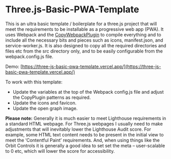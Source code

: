 # Three.js-Basic-PWA-Template

This is an ultra basic template / boilerplate for a three.js project that will meet the requirements to be installable as a progressive web app (PWA). It uses Webpack and the [CopyWebpackPlugin](https://webpack.js.org/plugins/copy-webpack-plugin/) to compile everything and to include all the necessary bits and pieces such as icons, manifest.json, and service-worker.js. It is also designed to copy all the required directories and files etc from the src directory only, and to be easily configurable from the webpack.config.js file.

Demo: [https://three-js-basic-pwa-template.vercel.app/](https://three-js-basic-pwa-template.vercel.app/)

To work with this template:

* Update the variables at the top of the Webpack config.js file and adjust the CopyPlugin patterns as required.
* Update the icons and favicon.
* Update the open graph image.

**Please note:** Generally it is much easier to meet Lighthouse requirements in a standard HTML webpage. For Three.js webpages I usually need to make adjustments that will inevitably lower the Lighthouse Audit score. For example, some HTML text content needs to be present in the initial view to meet the ‘Contentful Paint’ requirements. And, when using things like the Orbit Controls it is generally a good idea to set set the meta – user-scalable to 0 etc, which will lower the score for accessibility.
